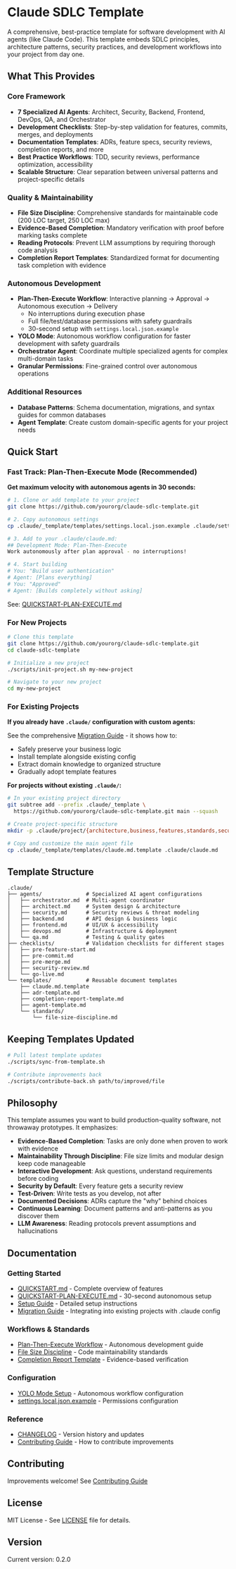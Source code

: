# Claude SDLC Template

A comprehensive, best-practice template for software development with AI agents (like Claude Code). This template embeds SDLC principles, architecture patterns, security practices, and development workflows into your project from day one.

## What This Provides

### Core Framework
- **7 Specialized AI Agents**: Architect, Security, Backend, Frontend, DevOps, QA, and Orchestrator
- **Development Checklists**: Step-by-step validation for features, commits, merges, and deployments
- **Documentation Templates**: ADRs, feature specs, security reviews, completion reports, and more
- **Best Practice Workflows**: TDD, security reviews, performance optimization, accessibility
- **Scalable Structure**: Clear separation between universal patterns and project-specific details

### Quality & Maintainability
- **File Size Discipline**: Comprehensive standards for maintainable code (200 LOC target, 250 LOC max)
- **Evidence-Based Completion**: Mandatory verification with proof before marking tasks complete
- **Reading Protocols**: Prevent LLM assumptions by requiring thorough code analysis
- **Completion Report Templates**: Standardized format for documenting task completion with evidence

### Autonomous Development
- **Plan-Then-Execute Workflow**: Interactive planning → Approval → Autonomous execution → Delivery
  - No interruptions during execution phase
  - Full file/test/database permissions with safety guardrails
  - 30-second setup with `settings.local.json.example`
- **YOLO Mode**: Autonomous workflow configuration for faster development with safety guardrails
- **Orchestrator Agent**: Coordinate multiple specialized agents for complex multi-domain tasks
- **Granular Permissions**: Fine-grained control over autonomous operations

### Additional Resources
- **Database Patterns**: Schema documentation, migrations, and syntax guides for common databases
- **Agent Template**: Create custom domain-specific agents for your project needs

## Quick Start

### Fast Track: Plan-Then-Execute Mode (Recommended)

**Get maximum velocity with autonomous agents in 30 seconds:**

```bash
# 1. Clone or add template to your project
git clone https://github.com/yourorg/claude-sdlc-template.git

# 2. Copy autonomous settings
cp .claude/_template/templates/settings.local.json.example .claude/settings.local.json

# 3. Add to your .claude/claude.md:
## Development Mode: Plan-Then-Execute
Work autonomously after plan approval - no interruptions!

# 4. Start building
# You: "Build user authentication"
# Agent: [Plans everything]
# You: "Approved"
# Agent: [Builds completely without asking]
```

See: [QUICKSTART-PLAN-EXECUTE.md](.claude/templates/QUICKSTART-PLAN-EXECUTE.md)

### For New Projects

```bash
# Clone this template
git clone https://github.com/yourorg/claude-sdlc-template.git
cd claude-sdlc-template

# Initialize a new project
./scripts/init-project.sh my-new-project

# Navigate to your new project
cd my-new-project
```

### For Existing Projects

**If you already have `.claude/` configuration with custom agents:**

See the comprehensive [Migration Guide](docs/MIGRATION-GUIDE.md) - it shows how to:
- Safely preserve your business logic
- Install template alongside existing config
- Extract domain knowledge to organized structure
- Gradually adopt template features

**For projects without existing `.claude/`:**

```bash
# In your existing project directory
git subtree add --prefix .claude/_template \
  https://github.com/yourorg/claude-sdlc-template.git main --squash

# Create project-specific structure
mkdir -p .claude/project/{architecture,business,features,standards,security,testing,operations}

# Copy and customize the main agent file
cp .claude/_template/templates/claude.md.template .claude/claude.md
```

## Template Structure

```
.claude/
├── agents/              # Specialized AI agent configurations
│   ├── orchestrator.md  # Multi-agent coordinator
│   ├── architect.md     # System design & architecture
│   ├── security.md      # Security reviews & threat modeling
│   ├── backend.md       # API design & business logic
│   ├── frontend.md      # UI/UX & accessibility
│   ├── devops.md        # Infrastructure & deployment
│   └── qa.md            # Testing & quality gates
├── checklists/          # Validation checklists for different stages
│   ├── pre-feature-start.md
│   ├── pre-commit.md
│   ├── pre-merge.md
│   ├── security-review.md
│   └── go-live.md
└── templates/           # Reusable document templates
    ├── claude.md.template
    ├── adr-template.md
    ├── completion-report-template.md
    ├── agent-template.md
    └── standards/
        └── file-size-discipline.md
```

## Keeping Templates Updated

```bash
# Pull latest template updates
./scripts/sync-from-template.sh

# Contribute improvements back
./scripts/contribute-back.sh path/to/improved/file
```

## Philosophy

This template assumes you want to build production-quality software, not throwaway prototypes. It emphasizes:

- **Evidence-Based Completion**: Tasks are only done when proven to work with evidence
- **Maintainability Through Discipline**: File size limits and modular design keep code manageable
- **Interactive Development**: Ask questions, understand requirements before coding
- **Security by Default**: Every feature gets a security review
- **Test-Driven**: Write tests as you develop, not after
- **Documented Decisions**: ADRs capture the "why" behind choices
- **Continuous Learning**: Document patterns and anti-patterns as you discover them
- **LLM Awareness**: Reading protocols prevent assumptions and hallucinations

## Documentation

### Getting Started
- [QUICKSTART.md](QUICKSTART.md) - Complete overview of features
- [QUICKSTART-PLAN-EXECUTE.md](.claude/templates/QUICKSTART-PLAN-EXECUTE.md) - 30-second autonomous setup
- [Setup Guide](docs/SETUP.md) - Detailed setup instructions
- [Migration Guide](docs/MIGRATION-GUIDE.md) - Integrating into existing projects with .claude config

### Workflows & Standards
- [Plan-Then-Execute Workflow](.claude/templates/plan-then-execute-workflow.md) - Autonomous development guide
- [File Size Discipline](.claude/templates/standards/file-size-discipline.md) - Code maintainability standards
- [Completion Report Template](.claude/templates/completion-report-template.md) - Evidence-based verification

### Configuration
- [YOLO Mode Setup](.claude/templates/yolo-mode-setup.md) - Autonomous workflow configuration
- [settings.local.json.example](.claude/templates/settings.local.json.example) - Permissions configuration

### Reference
- [CHANGELOG](CHANGELOG.md) - Version history and updates
- [Contributing Guide](docs/CONTRIBUTING.md) - How to contribute improvements

## Contributing

Improvements welcome! See [Contributing Guide](docs/CONTRIBUTING.md)

## License

MIT License - See [LICENSE](LICENSE) file for details.

## Version

Current version: 0.2.0
